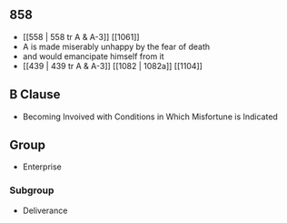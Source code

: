 ## 858
- [[558 | 558 tr A &amp; A-3]] [[1061]] 
- A is made miserably unhappy by the fear of death
- and would emancipate himself from it
- [[439 | 439 tr A &amp; A-3]] [[1082 | 1082a]] [[1104]] 

## B Clause
- Becoming Invoived with Conditions in Which Misfortune is Indicated

## Group
- Enterprise

### Subgroup
- Deliverance

